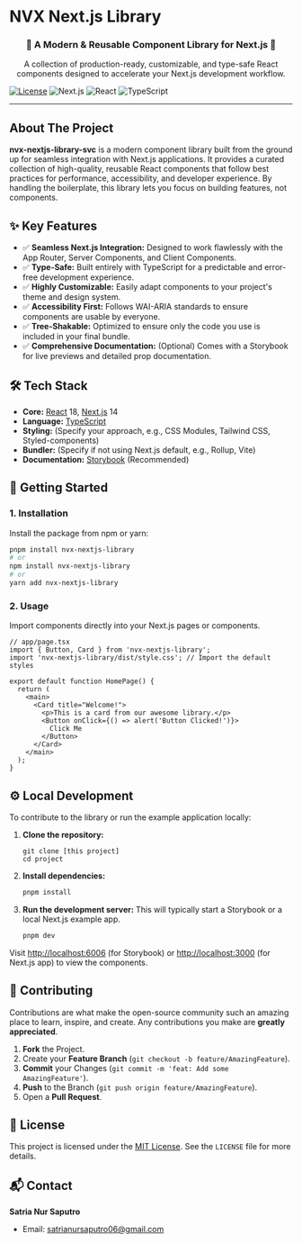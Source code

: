 # NVX Next.js Library

<h3 align="center">🧩 A Modern & Reusable Component Library for Next.js 🧩</h3>

<p align="center">
  A collection of production-ready, customizable, and type-safe React components designed to accelerate your Next.js development workflow.
</p>

<p align="center">
  <!-- Badges/Shields -->
  
  <a href="LICENSE"><img src="https://img.shields.io/badge/License-MIT-yellow.svg" alt="License"></a>
  <img src="https://img.shields.io/badge/Next.js-14-black?logo=next.js" alt="Next.js">
  <img src="https://img.shields.io/badge/React-18-blue?logo=react" alt="React">
  <img src="https://img.shields.io/badge/TypeScript-5.x-blue?logo=typescript" alt="TypeScript">
</p>


---

## About The Project

**nvx-nextjs-library-svc** is a modern component library built from the ground up for seamless integration with Next.js applications. It provides a curated collection of high-quality, reusable React components that follow best practices for performance, accessibility, and developer experience. By handling the boilerplate, this library lets you focus on building features, not components.

## ✨ Key Features

-   ✅ **Seamless Next.js Integration:** Designed to work flawlessly with the App Router, Server Components, and Client Components.
-   ✅ **Type-Safe:** Built entirely with TypeScript for a predictable and error-free development experience.
-   ✅ **Highly Customizable:** Easily adapt components to your project's theme and design system.
-   ✅ **Accessibility First:** Follows WAI-ARIA standards to ensure components are usable by everyone.
-   ✅ **Tree-Shakable:** Optimized to ensure only the code you use is included in your final bundle.
-   ✅ **Comprehensive Documentation:** (Optional) Comes with a Storybook for live previews and detailed prop documentation.

## 🛠️ Tech Stack

-   **Core:** [React](https://react.dev/) 18, [Next.js](https://nextjs.org/) 14
-   **Language:** [TypeScript](https://www.typescriptlang.org/)
-   **Styling:** (Specify your approach, e.g., CSS Modules, Tailwind CSS, Styled-components)
-   **Bundler:** (Specify if not using Next.js default, e.g., Rollup, Vite)
-   **Documentation:** [Storybook](https://storybook.js.org/) (Recommended)

## 🚀 Getting Started

### 1. Installation

Install the package from npm or yarn:
```bash
pnpm install nvx-nextjs-library
# or
npm install nvx-nextjs-library
# or
yarn add nvx-nextjs-library
```

### 2. Usage

Import components directly into your Next.js pages or components.

```tsx
// app/page.tsx
import { Button, Card } from 'nvx-nextjs-library';
import 'nvx-nextjs-library/dist/style.css'; // Import the default styles

export default function HomePage() {
  return (
    <main>
      <Card title="Welcome!">
        <p>This is a card from our awesome library.</p>
        <Button onClick={() => alert('Button Clicked!')}>
          Click Me
        </Button>
      </Card>
    </main>
  );
}
```

## ⚙️ Local Development

To contribute to the library or run the example application locally:

1.  **Clone the repository:**
    ```
    git clone [this project]
    cd project
    ```

2.  **Install dependencies:**
    ```bash
    pnpm install
    ```

3.  **Run the development server:**
    This will typically start a Storybook or a local Next.js example app.
    ```bash
    pnpm dev
    ```

Visit [http://localhost:6006](http://localhost:6006) (for Storybook) or [http://localhost:3000](http://localhost:3000) (for Next.js app) to view the components.

## 🤝 Contributing

Contributions are what make the open-source community such an amazing place to learn, inspire, and create. Any contributions you make are **greatly appreciated**.

1.  **Fork** the Project.
2.  Create your **Feature Branch** (`git checkout -b feature/AmazingFeature`).
3.  **Commit** your Changes (`git commit -m 'feat: Add some AmazingFeature'`).
4.  **Push** to the Branch (`git push origin feature/AmazingFeature`).
5.  Open a **Pull Request**.

## 📄 License

This project is licensed under the [MIT License](https://opensource.org/license/mit). See the `LICENSE` file for more details.

## 📬 Contact

**Satria Nur Saputro**

-   Email: [satrianursaputro06@gmail.com](mailto:satrianursaputro06@gmail.com)
